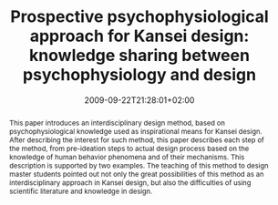 ---
slug: prospective-psychophysiological-approach-for-kansei-design-knowledge-sharing-between-psychophysiology-and-design
title: "Prospective psychophysiological approach for Kansei design: knowledge sharing between psychophysiology and design"
layout: publi
searchFilter: Publication
searchWeight: 8
publitype: inproceedings
subsection: conference
kansei: true
researchpage: true
institution:
    heig: 1
    logo: Tsukuba
    short: 'U. of Tsukuba'
    web: "https://www.tsukuba.ac.jp/"
    name: "University of Tsukuba"
research: 
    -  kansei
chaire: false
date: 2009-09-22T21:28:01+02:00
shortConf: "IASDR 2009"
citation:
    authors:
        1: ["Levy", "Pierre", "P."]
        2: ["Yamanaka", "Toshimasa", "T."]
        3: ["Ono", "Kenta", "K."]
        4: ["Watanabe", "Makoto", "M."]
    year: 2009
    title: "Prospective psychophysiological approach for Kansei design: knowledge sharing between psychophysiology and design"
    proceedings: "the Proceedings of International Association of Societies of Design Research Conference 2009 - IASDR09"
    firstpage: "CD"
    publisher: ["Korean Society of Design Science", "Seoul, Korea"]
reference: "Lévy, P., Yamanaka, T., Ono, K., & Watanabe, M. (2009). Prospective psychophysiological approach for Kansei design: knowledge sharing between psychophysiology and design. the Proceedings of International Association of Societies of Design Research Conference 2009 - IASDR09 ([on CD]). Seoul, Korea: Korean Society of Design Science."
abstract: "This paper introduces an interdisciplinary design method, based on psychophysiological knowledge used as inspirational means for Kansei design. After describing the interest for such method, this paper describes each step of the method, from pre-ideation steps to actual design process based on the knowledge of human behavior phenomena and of their mechanisms. This description is supported by two examples. The teaching of this method to design master students pointed out not only the great possibilities of this method as an interdisciplinary approach in Kansei design, but also the difficulties of using scientific literature and knowledge in design."
link:
    1: ["paper", "paper", "https://1drv.ms/b/s!AnQx_v88q65Qv4Rr1YHRO4A11OkUbA?e=vrceoe"]
---